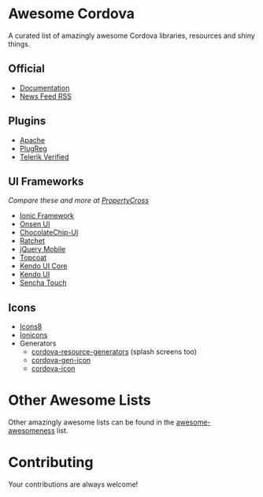 # Awesome Cordova

A curated list of amazingly awesome Cordova libraries, resources and shiny things.

## Official
- [Documentation](https://cordova.apache.org/docs/en/edge/index.html)
- [News Feed RSS](https://cordova.apache.org/rss.xml)

## Plugins
- [Apache](http://plugins.cordova.io/)
- [PlugReg](http://plugreg.com/)
- [Telerik Verified](http://plugins.telerik.com/)

## UI Frameworks

_Compare these and more at [PropertyCross](http://propertycross.com/)_

- [Ionic Framework](http://ionicframework.com/)
- [Onsen UI](http://onsenui.io/)
- [ChocolateChip-UI](http://chocolatechip-ui.com/)
- [Ratchet](http://goratchet.com/)
- [jQuery Mobile](http://jquerymobile.com/)
- [Topcoat](http://topcoat.io/)
- [Kendo UI Core](http://www.telerik.com/kendo-ui/open-source-core)
- [Kendo UI](http://www.telerik.com/kendo-ui)
- [Sencha Touch](http://www.sencha.com/products/touch/)

## Icons
- [Icons8](http://icons8.com/)
- [Ionicons](http://ionicons.com/)
- Generators
	- [cordova-resource-generators](https://github.com/busterc/cordova-resource-generators) (splash screens too)
	- [cordova-gen-icon](https://www.npmjs.org/package/cordova-gen-icon)
	- [cordova-icon](https://www.npmjs.org/package/cordova-icon)

# Other Awesome Lists
Other amazingly awesome lists can be found in the [awesome-awesomeness](https://github.com/bayandin/awesome-awesomeness) list.

# Contributing
Your contributions are always welcome!

